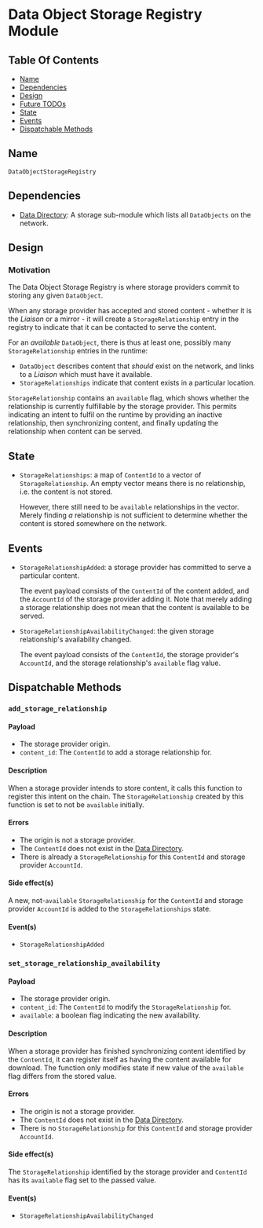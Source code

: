 # Data Object Storage Registry Module

## Table Of Contents

- [Name](#name)
- [Dependencies](#dependencies)
- [Design](#design)
- [Future TODOs](#future-todos)
- [State](#state)
- [Events](#events)
- [Dispatchable Methods](#dispatchable-methods)

## Name

`DataObjectStorageRegistry`

## Dependencies

- [Data Directory](./data-directory.md): A storage sub-module which lists
  all `DataObjects` on the network.

## Design

### Motivation

The Data Object Storage Registry is where storage providers commit to storing
any given `DataObject`.

When any storage provider has accepted and stored content - whether it is the
*Liaison* or a mirror - it will create a `StorageRelationship` entry
in the registry to indicate that it can be contacted to serve the content.

For an *available* `DataObject`, there is thus at least one, possibly many
`StorageRelationship` entries in the runtime:

- `DataObject` describes content that *should* exist on the network, and
  links to a *Liaison* which must have it available.
- `StorageRelationships` indicate that content exists in a
  particular location.

`StorageRelationship` contains an `available` flag, which shows
whether the relationship is currently fulfillable by the storage provider.
This permits indicating an intent to fulfil on the runtime by providing
an inactive relationship, then synchronizing content, and finally updating
the relationship when content can be served.

## State

- `StorageRelationships`: a map of `ContentId` to a vector of
  `StorageRelationship`. An empty vector means there is no
  relationship, i.e. the content is not stored.

  However, there still need to be `available` relationships in the vector. Merely
  finding *a* relationship is not sufficient to determine whether the
  content is stored somewhere on the network.

## Events

- `StorageRelationshipAdded`: a storage provider has committed to serve
  a particular content.

  The event payload consists of the `ContentId` of the content added, and
  the `AccountId` of the storage provider adding it. Note that merely
  adding a storage relationship does not mean that the content is available
  to be served.

- `StorageRelationshipAvailabilityChanged`: the given storage relationship's
  availability changed.

  The event payload consists of the `ContentId`, the storage provider's
  `AccountId`, and the storage relationship's `available` flag value.

## Dispatchable Methods

### `add_storage_relationship`

#### Payload

- The storage provider origin.
- `content_id`: The `ContentId` to add a storage relationship for.

#### Description

When a storage provider intends to store content, it calls this function
to register this intent on the chain. The `StorageRelationship` created
by this function is set to not be `available` initially.

#### Errors

- The origin is not a storage provider.
- The `ContentId` does not exist in the [Data Directory](./data-directory.md).
- There is already a `StorageRelationship` for this `ContentId` and storage
  provider `AccountId`.

#### Side effect(s)

A new, not-`available` `StorageRelationship` for the `ContentId` and storage
provider `AccountId` is added to the `StorageRelationships` state.

#### Event(s)

- `StorageRelationshipAdded`

### `set_storage_relationship_availability`

#### Payload

- The storage provider origin.
- `content_id`: The `ContentId` to modify the `StorageRelationship` for.
- `available`: a boolean flag indicating the new availability.

#### Description

When a storage provider has finished synchronizing content identified
by the `ContentId`, it can register itself as having the content available for
download. The function only modifies state if new value of the `available`
flag differs from the stored value.

#### Errors

- The origin is not a storage provider.
- The `ContentId` does not exist in the [Data Directory](./data-directory.md).
- There is no `StorageRelationship` for this `ContentId` and storage
  provider `AccountId`.

#### Side effect(s)

The `StorageRelationship` identified by the storage provider and `ContentId`
has its `available` flag set to the passed value.

#### Event(s)

- `StorageRelationshipAvailabilityChanged`
